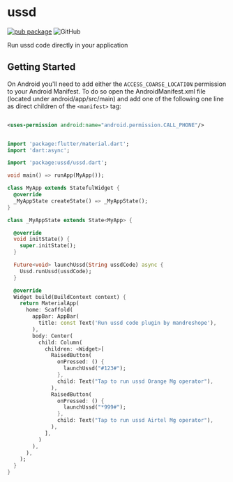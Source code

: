 # ussd
[![pub package](https://img.shields.io/pub/v/wave.svg?style=flat-square)](https://pub.dev/packages/ussd) ![GitHub](https://img.shields.io/github/license/mashape/apistatus.svg?longCache=true&style=flat-square)

Run ussd code directly in your application

## Getting Started

On Android you'll need to add either the `ACCESS_COARSE_LOCATION` permission to your Android Manifest. To do so open the AndroidManifest.xml file (located under android/app/src/main) and add one of the following one line as direct children of the `<manifest>` tag:
``` Xml

<uses-permission android:name="android.permission.CALL_PHONE"/>

```

``` Dart

import 'package:flutter/material.dart';
import 'dart:async';

import 'package:ussd/ussd.dart';

void main() => runApp(MyApp());

class MyApp extends StatefulWidget {
  @override
  _MyAppState createState() => _MyAppState();
}

class _MyAppState extends State<MyApp> {

  @override
  void initState() {
    super.initState();
  }

  Future<void> launchUssd(String ussdCode) async {
    Ussd.runUssd(ussdCode);
  }

  @override
  Widget build(BuildContext context) {
    return MaterialApp(
      home: Scaffold(
        appBar: AppBar(
          title: const Text('Run ussd code plugin by mandreshope'),
        ),
        body: Center(
          child: Column(
            children: <Widget>[
              RaisedButton(
                onPressed: () {
                  launchUssd("#123#");
                }, 
                child: Text("Tap to run ussd Orange Mg operator"),
              ),
              RaisedButton(
                onPressed: () {
                  launchUssd("*999#");
                }, 
                child: Text("Tap to run ussd Airtel Mg operator"),
              ),
            ],
          )
        ),
      ),
    );
  }
}

```
